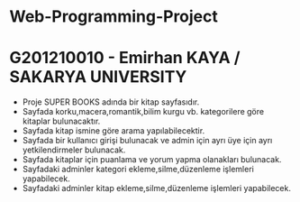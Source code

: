 # Web-Programming-Project
# G201210010 - Emirhan KAYA / SAKARYA UNIVERSITY

- Proje SUPER BOOKS adında bir kitap sayfasıdır.
- Sayfada korku,macera,romantik,bilim kurgu vb. kategorilere göre kitaplar bulunacaktır.
- Sayfada kitap ismine göre arama yapılabilecektir.
- Sayfada bir kullanıcı girişi bulunacak ve admin için ayrı üye için ayrı yetkilendirmeler bulunacak.
- Sayfada kitaplar için puanlama ve yorum yapma olanakları bulunacak.
- Sayfadaki adminler kategori ekleme,silme,düzenleme işlemleri yapabilecek.
- Sayfadaki adminler kitap ekleme,silme,düzenleme işlemleri yapabilecek.
